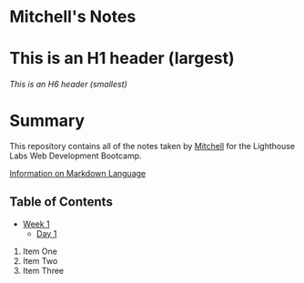# Mitchell's Notes

# This is an H1 header (largest)
###### This is an H6 header (smallest)

# Summary 

This repository contains all of the notes taken by [Mitchell](https://github.com/DJVinyl) for the Lighthouse Labs Web Development Bootcamp.


[Information on Markdown Language](https://web.compass.lighthouselabs.ca/activities/757)

## Table of Contents
* [Week 1](/Week_1)
  * [Day 1](/Week_1/Day_1)

1. Item One 
2. Item Two
3. Item Three